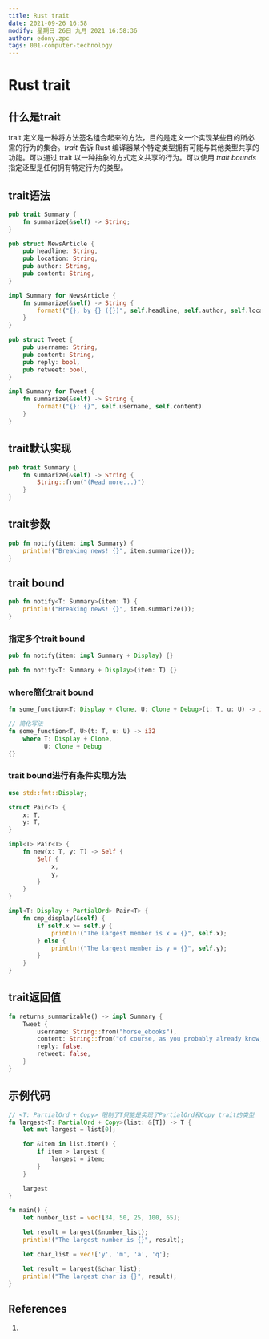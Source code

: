 ```yaml
---
title: Rust trait
date: 2021-09-26 16:58
modify: 星期日 26日 九月 2021 16:58:36
author: edony.zpc
tags: 001-computer-technology
---
```


# Rust trait

## 什么是trait
trait 定义是一种将方法签名组合起来的方法，目的是定义一个实现某些目的所必需的行为的集合。_trait_ 告诉 Rust 编译器某个特定类型拥有可能与其他类型共享的功能。可以通过 trait 以一种抽象的方式定义共享的行为。可以使用 _trait bounds_ 指定泛型是任何拥有特定行为的类型。

## trait语法
```rust
pub trait Summary {
    fn summarize(&self) -> String;
}

pub struct NewsArticle {
    pub headline: String,
    pub location: String,
    pub author: String,
    pub content: String,
}

impl Summary for NewsArticle {
    fn summarize(&self) -> String {
        format!("{}, by {} ({})", self.headline, self.author, self.location)
    }
}

pub struct Tweet {
    pub username: String,
    pub content: String,
    pub reply: bool,
    pub retweet: bool,
}

impl Summary for Tweet {
    fn summarize(&self) -> String {
        format!("{}: {}", self.username, self.content)
    }
}
```

## trait默认实现
```rust
pub trait Summary {
    fn summarize(&self) -> String {
        String::from("(Read more...)")
    }
}
```

## trait参数
```rust
pub fn notify(item: impl Summary) {
    println!("Breaking news! {}", item.summarize());
}
```

## trait bound
```rust
pub fn notify<T: Summary>(item: T) {
    println!("Breaking news! {}", item.summarize());
}
```

### 指定多个trait bound
```rust
pub fn notify(item: impl Summary + Display) {}

pub fn notify<T: Summary + Display>(item: T) {}
```

### where简化trait bound
```rust
fn some_function<T: Display + Clone, U: Clone + Debug>(t: T, u: U) -> i32 {}

// 简化写法
fn some_function<T, U>(t: T, u: U) -> i32
    where T: Display + Clone,
          U: Clone + Debug
{}
```

### trait bound进行有条件实现方法
```rust
use std::fmt::Display;

struct Pair<T> {
    x: T,
    y: T,
}

impl<T> Pair<T> {
    fn new(x: T, y: T) -> Self {
        Self {
            x,
            y,
        }
    }
}

impl<T: Display + PartialOrd> Pair<T> {
    fn cmp_display(&self) {
        if self.x >= self.y {
            println!("The largest member is x = {}", self.x);
        } else {
            println!("The largest member is y = {}", self.y);
        }
    }
}
```

## trait返回值
```rust
fn returns_summarizable() -> impl Summary {
    Tweet {
        username: String::from("horse_ebooks"),
        content: String::from("of course, as you probably already know, people"),
        reply: false,
        retweet: false,
    }
}
```

## 示例代码
```rust
// <T: PartialOrd + Copy> 限制了T只能是实现了PartialOrd和Copy trait的类型
fn largest<T: PartialOrd + Copy>(list: &[T]) -> T {
    let mut largest = list[0];

    for &item in list.iter() {
        if item > largest {
            largest = item;
        }
    }

    largest
}

fn main() {
    let number_list = vec![34, 50, 25, 100, 65];

    let result = largest(&number_list);
    println!("The largest number is {}", result);

    let char_list = vec!['y', 'm', 'a', 'q'];

    let result = largest(&char_list);
    println!("The largest char is {}", result);
}

```
## References
1. 